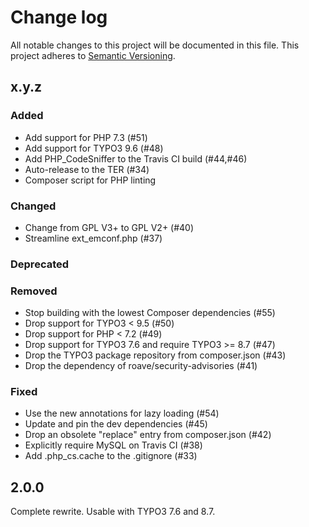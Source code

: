 # Change log

All notable changes to this project will be documented in this file.
This project adheres to [Semantic Versioning](https://semver.org/).

## x.y.z

### Added
- Add support for PHP 7.3 (#51)
- Add support for TYPO3 9.6 (#48)
- Add PHP_CodeSniffer to the Travis CI build (#44,#46)
- Auto-release to the TER (#34)
- Composer script for PHP linting

### Changed
- Change from GPL V3+ to GPL V2+ (#40)
- Streamline ext_emconf.php (#37)

### Deprecated

### Removed
- Stop building with the lowest Composer dependencies (#55)
- Drop support for TYPO3 < 9.5 (#50)
- Drop support for PHP < 7.2 (#49)
- Drop support for TYPO3 7.6 and require TYPO3 >= 8.7 (#47)
- Drop the TYPO3 package repository from composer.json (#43)
- Drop the dependency of roave/security-advisories (#41)

### Fixed
- Use the new annotations for lazy loading (#54)
- Update and pin the dev dependencies (#45)
- Drop an obsolete "replace" entry from composer.json (#42)
- Explicitly require MySQL on Travis CI (#38)
- Add .php_cs.cache to the .gitignore (#33)

## 2.0.0
Complete rewrite. Usable with TYPO3 7.6 and 8.7.
